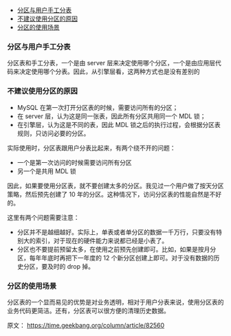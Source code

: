 <!-- TOC -->

- [分区与用户手工分表](#分区与用户手工分表)
- [不建议使用分区的原因](#不建议使用分区的原因)
- [分区的使用场景](#分区的使用场景)

<!-- /TOC -->

### 分区与用户手工分表

分区表和手工分表，一个是由 server 层来决定使用哪个分区，一个是由应用层代码来决定使用哪个分表。因此，从引擎层看，这两种方式也是没有差别的


### 不建议使用分区的原因

- MySQL 在第一次打开分区表的时候，需要访问所有的分区；
- 在 server 层，认为这是同一张表，因此所有分区共用同一个 MDL 锁；
- 在引擎层，认为这是不同的表，因此 MDL 锁之后的执行过程，会根据分区表规则，只访问必要的分区。


实际使用时，分区表跟用户分表比起来，有两个绕不开的问题：
- 一个是第一次访问的时候需要访问所有分区
- 另一个是共用 MDL 锁

因此，如果要使用分区表，就不要创建太多的分区。我见过一个用户做了按天分区策略，然后预先创建了 10 年的分区。这种情况下，访问分区表的性能自然是不好的。

这里有两个问题需要注意：

- 分区并不是越细越好。实际上，单表或者单分区的数据一千万行，只要没有特别大的索引，对于现在的硬件能力来说都已经是小表了。
- 分区也不要提前预留太多，在使用之前预先创建即可。比如，如果是按月分区，每年年底时再把下一年度的 12 个新分区创建上即可。对于没有数据的历史分区，要及时的 drop 掉。

### 分区的使用场景

分区表的一个显而易见的优势是对业务透明，相对于用户分表来说，使用分区表的业务代码更简洁。还有，分区表可以很方便的清理历史数据。

原文：
https://time.geekbang.org/column/article/82560